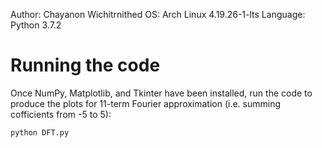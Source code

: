 Author: Chayanon Wichitrnithed
OS: Arch Linux 4.19.26-1-lts
Language: Python 3.7.2

Running the code
====================

Once NumPy, Matplotlib, and Tkinter have been installed, run the code to produce the plots for 11-term Fourier approximation (i.e. summing cofficients from -5 to 5):

    python DFT.py
